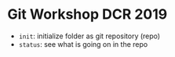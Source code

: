 # Git Workshop DCR 2019

- `init`: initialize folder as git repository (repo)
- `status`: see what is going on in the repo
